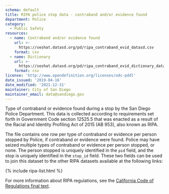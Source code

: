 ```yaml
---
schema: default
title: RIPA police stop data - contraband and/or evidence found
department: Police
category:
  - Public Safety
resources:
  - name: Contraband and/or evidence found
    url: >-
      https://seshat.datasd.org/pd/ripa_contraband_evid_datasd.csv
    format: csv
  - name: Dictionary
    url: >-
      https://seshat.datasd.org/pd/ripa_contraband_evid_dictionary_datasd.csv
    format: csv
license: 'http://www.opendefinition.org/licenses/odc-pddl'
date_issued: '2019-04-16'
date_modified: '2021-12-31'
maintainer: City of San Diego
maintainer_email: data@sandiego.gov
---
```

Type of contraband or evidence found during a stop by the San Diego Police Department. This data is collected according to requirements set forth in Government Code section 12525.5 that was enacted as a result of the Racial and Identity Profiling Act of 2015 (AB 953), also known as RIPA.

<!--more-->

The file contains one row per type of contraband or evidence per person stopped by Police, if contraband or evidence were found. Police may have seized multiple types of contraband or evidence per person stopped, or none. The person stopped is uniquely identified in the `pid` field, and the stop is uniquely identified in the `stop_id` field. These two fields can be used to join this dataset to the other RIPA datasets available at the following links:

{% include ripa-list.html %}

For more information about RIPA regulations, see the [California Code of Regulations final text](https://oag.ca.gov/sites/all/files/agweb/pdfs/ripa/stop-data-reg-final-text-110717.pdf?).